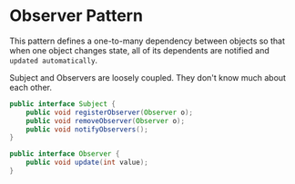 # Observer Pattern

This pattern defines a one-to-many dependency between objects so that
when one object changes state, all of its dependents are notified and `updated automatically`.

Subject and Observers are loosely coupled. They don't know much about each other.

```java
public interface Subject {
    public void registerObserver(Observer o);
    public void removeObserver(Observer o);
    public void notifyObservers();
}

public interface Observer {
    public void update(int value);
}
```

